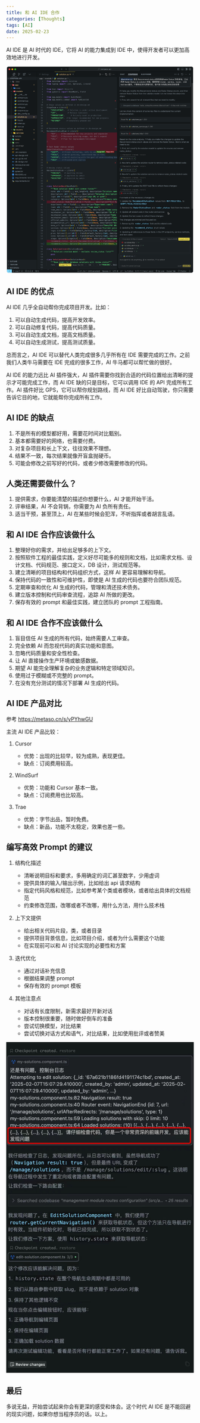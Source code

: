 ```yaml
---
title: 和 AI IDE 合作
categories: [Thoughts]
tags: [AI]
date: 2025-02-23
---
```


AI IDE 是 AI 时代的 IDE，它将 AI 的能力集成到 IDE 中，使得开发者可以更加高效地进行开发。

![](./%20assets/cursor-example.jpg)

## AI IDE 的优点

AI IDE 几乎全自动帮你完成项目开发。比如：

1. 可以自动生成代码，提高开发效率。
2. 可以自动修复代码，提高代码质量。
3. 可以自动生成文档，提高文档质量。
4. 可以自动生成测试，提高测试质量。

总而言之，AI IDE 可以替代人类完成很多几乎所有在 IDE 需要完成的工作。之前我们人类牛马需要在 IDE 完成的很多工作，AI 牛马都可以帮忙做的很好。

AI IDE 的能力远比 AI 插件强大，AI 插件需要你找到合适的代码位置给出清晰的提示才可能完成工作，而 AI IDE 缺的只是目标，它可以调用 IDE 的 API 完成所有工作。AI 插件好比 GPS，它可以帮你规划路线，而 AI IDE 好比自动驾驶，你只需要告诉它目的地，它就能帮你完成所有工作。

## AI IDE 的缺点

1. 不是所有的模型都好用，需要花时间对比甄别。
2. 基本都需要好的网络，也需要付费。
3. 对复杂项目和长上下文，往往效果不理想。
4. 结果不一致，每次结果就像开盲盒抛硬币。
5. 可能会修改之前写好的代码，或者少修改需要修改的代码。

## 人类还需要做什么？

1. 提供需求，你要能清楚的描述你想要什么，AI 才能开始干活。
2. 评审结果，AI 不会背锅，你需要为 AI 负所有责任。
3. 适当干预，甚至顶上，AI 在某些时候会犯浑，不听指挥或者胡言乱语。

## 和 AI IDE 合作应该做什么

1. 整理好你的需求，并给出足够多的上下文。
2. 按照软件工程的最佳实践，定义好尽可能多的规则和文档，比如需求文档、设计文档、代码规范、接口定义，DB 设计，测试规范等。
3. 建立清晰的项目结构和代码组织方式，这样 AI 更容易理解和导航。
4. 保持代码的一致性和可维护性，即使是 AI 生成的代码也要符合团队规范。
5. 定期审查和优化 AI 生成的代码，管理和清还技术债务。
6. 建立版本控制和代码审查流程，追踪 AI 所做的更改。
7. 保存有效的 prompt 和最佳实践，建立团队的 prompt 工程指南。

## 和 AI IDE 合作不应该做什么

1. 盲目信任 AI 生成的所有代码，始终需要人工审查。
2. 完全依赖 AI 而忽视代码的真实功能和意图。
3. 忽略代码质量和安全性检查。
4. 让 AI 直接操作生产环境或敏感数据。
5. 期望 AI 能完全理解复杂的业务逻辑和特定领域知识。
6. 使用过于模糊或不完整的 prompt。
7. 在没有充分测试的情况下部署 AI 生成的代码。

## AI IDE 产品对比

参考 https://metaso.cn/s/yPYhwGU

主流 AI IDE 产品比较：

1. Cursor

   - 优势：出现的比较早，较为成熟，表现更佳。
   - 缺点：订阅费用较高。

2. WindSurf

   - 优势：功能和 Cursor 基本一致。
   - 缺点：订阅费用也比较高。

3. Trae

   - 优势：字节出品，暂时免费。
   - 缺点：新品，功能不太稳定，效果也差一些。

## 编写高效 Prompt 的建议

1. 结构化描述

   - 清晰说明目标和要求，多用确定的词汇甚至数字，少用虚词
   - 提供具体的输入/输出示例，比如给出 api 请求结构
   - 指定代码风格和规范，比如参考某个类或者模块，或者给出具体的文档规范
   - 约束修改范围，改哪或者不改哪，用什么方法，用什么技术栈

2. 上下文提供

   - 给出相关代码片段，类，或者目录
   - 提供项目背景信息，比如项目介绍，或者为什么需要这个功能
   - 在实现前可以和 AI 讨论实现的必要性和方案

3. 迭代优化

   - 通过对话补充信息
   - 根据结果调整 prompt
   - 保存有效的 prompt 模板

4. 其他注意点
   - 对话有长度限制，新需求最好开新对话
   - 版本控制很重要，随时做好倒车的准备
   - 尝试切换模型，对比结果
   - 尝试切换对话方式和语气，对比结果，比如使用批评或者赞美

![](./%20assets/cursor-prompt.jpg)

## 最后

多说无益，开始尝试起来你会有更深的感受和体会。这个时代 AI IDE 是不能回避的现实问题，如果你想当程序员的话。以上。
